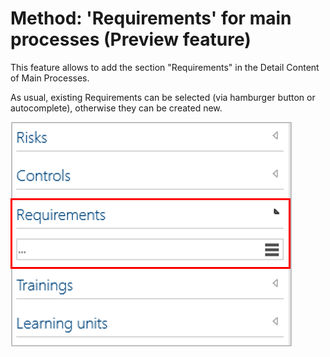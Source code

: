 # Method: 'Requirements' for main processes (Preview feature)

This feature allows to add the section "Requirements" in the Detail Content of Main Processes. 

As usual, existing Requirements can be selected (via hamburger button or autocomplete), otherwise they can be created new.

![screen](../media/requirements_mp.png)
